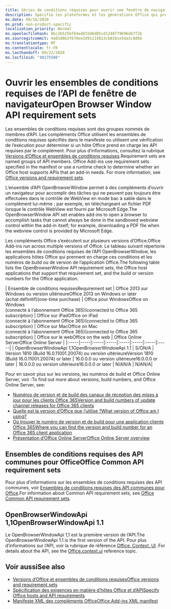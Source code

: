 ```yaml
---
title: Séries de conditions requises pour ouvrir une fenêtre de navigateur
description: Spécifie les plateformes et les générations Office qui prennent en charge l’API openBrowserWindow.
ms.date: 09/16/2020
ms.prod: non-product-specific
localization_priority: Normal
ms.openlocfilehash: 8bc26525bf64ed87d46d85cd1248f79696d67f2b
ms.sourcegitcommit: 4a03d8b3f676ee2d91114813cb81bce5da3c8d6b
ms.translationtype: MT
ms.contentlocale: fr-FR
ms.lasthandoff: 09/22/2020
ms.locfileid: "48175506"
---
```

# <a name="open-browser-window-api-requirement-sets"></a><span data-ttu-id="cc72d-103">Ouvrir les ensembles de conditions requises de l’API de fenêtre de navigateur</span><span class="sxs-lookup"><span data-stu-id="cc72d-103">Open Browser Window API requirement sets</span></span>

<span data-ttu-id="cc72d-p101">Les ensembles de conditions requises sont des groupes nommés de membres d’API. Les compléments Office utilisent les ensembles de conditions requises spécifiés dans le manifeste ou utilisent une vérification de l’exécution pour déterminer si un hôte Office prend en charge les API requises par le complément. Pour plus d’informations, consultez la rubrique [Versions d’Office et ensembles de conditions requises](../../develop/office-versions-and-requirement-sets.md).</span><span class="sxs-lookup"><span data-stu-id="cc72d-p101">Requirement sets are named groups of API members. Office Add-ins use requirement sets specified in the manifest or use a runtime check to determine whether an Office host supports APIs that an add-in needs. For more information, see [Office versions and requirement sets](../../develop/office-versions-and-requirement-sets.md).</span></span>

<span data-ttu-id="cc72d-107">L’ensemble d’API OpenBrowserWindow permet à des compléments d’ouvrir un navigateur pour accomplir des tâches qui ne peuvent pas toujours être effectuées dans le contrôle de WebView en mode bac à sable dans le complément lui-même ; par exemple, en téléchargeant un fichier PDF lorsque le contrôle WebView est fourni par Microsoft Edge.</span><span class="sxs-lookup"><span data-stu-id="cc72d-107">The OpenBrowserWindow API set enables add-ins to open a browser to accomplish tasks that cannot always be done in the sandboxed webview control within the add-in itself; for example, downloading a PDF file when the webview control is provided by Microsoft Edge.</span></span>

<span data-ttu-id="cc72d-108">Les compléments Office s’exécutent sur plusieurs versions d’Office.</span><span class="sxs-lookup"><span data-stu-id="cc72d-108">Office Add-ins run across multiple versions of Office.</span></span> <span data-ttu-id="cc72d-109">Le tableau suivant répertorie les ensembles de conditions requises de l’API OpenBrowserWindow, les applications hôtes Office qui prennent en charge ces conditions et les numéros de build ou de version de l’application Office.</span><span class="sxs-lookup"><span data-stu-id="cc72d-109">The following table lists the OpenBrowserWindow API requirement sets, the Office host applications that support that requirement set, and the build or version numbers for the Office application.</span></span>

|  <span data-ttu-id="cc72d-110">Ensemble de conditions requises</span><span class="sxs-lookup"><span data-stu-id="cc72d-110">Requirement set</span></span>  | <span data-ttu-id="cc72d-111">Office 2013 sur Windows ou version ultérieure</span><span class="sxs-lookup"><span data-stu-id="cc72d-111">Office 2013 on Windows or later</span></span><br><span data-ttu-id="cc72d-112">(achat définitif)</span><span class="sxs-lookup"><span data-stu-id="cc72d-112">(one-time purchase)</span></span> | <span data-ttu-id="cc72d-113">Office pour Windows</span><span class="sxs-lookup"><span data-stu-id="cc72d-113">Office on Windows</span></span><br><span data-ttu-id="cc72d-114">(connecté à l’abonnement Office 365)</span><span class="sxs-lookup"><span data-stu-id="cc72d-114">(connected to Office 365 subscription)</span></span> |  <span data-ttu-id="cc72d-115">Office sur iPad</span><span class="sxs-lookup"><span data-stu-id="cc72d-115">Office on iPad</span></span><br><span data-ttu-id="cc72d-116">(connecté à l’abonnement Office 365)</span><span class="sxs-lookup"><span data-stu-id="cc72d-116">(connected to Office 365 subscription)</span></span>  |  <span data-ttu-id="cc72d-117">Office sur Mac</span><span class="sxs-lookup"><span data-stu-id="cc72d-117">Office on Mac</span></span><br><span data-ttu-id="cc72d-118">(connecté à l’abonnement Office 365)</span><span class="sxs-lookup"><span data-stu-id="cc72d-118">(connected to Office 365 subscription)</span></span>  | <span data-ttu-id="cc72d-119">Office sur le web</span><span class="sxs-lookup"><span data-stu-id="cc72d-119">Office on the web</span></span>  |  <span data-ttu-id="cc72d-120">Office Online Server</span><span class="sxs-lookup"><span data-stu-id="cc72d-120">Office Online Server</span></span>  |
|:-----|-----|:-----|:-----|:-----|:-----|:-----|:-----|
| <span data-ttu-id="cc72d-121">OpenBrowserWindowApi 1,1</span><span class="sxs-lookup"><span data-stu-id="cc72d-121">OpenBrowserWindowApi 1.1</span></span>  | <span data-ttu-id="cc72d-122">S/O</span><span class="sxs-lookup"><span data-stu-id="cc72d-122">N/A</span></span> | <span data-ttu-id="cc72d-123">Version 1810 (Build 16.0.11001.20074) ou version ultérieure</span><span class="sxs-lookup"><span data-stu-id="cc72d-123">Version 1810 (Build 16.0.11001.20074) or later</span></span> | <span data-ttu-id="cc72d-124">16.0.0.0 ou version ultérieure</span><span class="sxs-lookup"><span data-stu-id="cc72d-124">16.0.0.0 or later</span></span> | <span data-ttu-id="cc72d-125">16.0.0.0 ou version ultérieure</span><span class="sxs-lookup"><span data-stu-id="cc72d-125">16.0.0.0 or later</span></span> | <span data-ttu-id="cc72d-126">N/A</span><span class="sxs-lookup"><span data-stu-id="cc72d-126">N/A</span></span> | <span data-ttu-id="cc72d-127">N/A</span><span class="sxs-lookup"><span data-stu-id="cc72d-127">N/A</span></span>|

<span data-ttu-id="cc72d-128">Pour en savoir plus sur les versions, les numéros de build et Office Online Server, voir :</span><span class="sxs-lookup"><span data-stu-id="cc72d-128">To find out more about versions, build numbers, and Office Online Server, see:</span></span>

- [<span data-ttu-id="cc72d-129">Numéros de version et de build des canaux de réception des mises à jour pour les clients Office 365</span><span class="sxs-lookup"><span data-stu-id="cc72d-129">Version and build numbers of update channel releases for Office 365 clients</span></span>](https://support.office.com/article/version-and-build-numbers-of-update-channel-releases-ae942449-1fca-4484-898b-a933ea23def7)
- [<span data-ttu-id="cc72d-130">Quelle est la version d’Office que j’utilise ?</span><span class="sxs-lookup"><span data-stu-id="cc72d-130">What version of Office am I using?</span></span>](https://support.office.com/article/What-version-of-Office-am-I-using-932788b8-a3ce-44bf-bb09-e334518b8b19)
- [<span data-ttu-id="cc72d-131">Où trouver le numéro de version et de build pour une application cliente Office 365</span><span class="sxs-lookup"><span data-stu-id="cc72d-131">Where you can find the version and build number for an Office 365 client application</span></span>](https://support.office.com/article/version-and-build-numbers-of-update-channel-releases-ae942449-1fca-4484-898b-a933ea23def7)
- [<span data-ttu-id="cc72d-132">Présentation d’Office Online Server</span><span class="sxs-lookup"><span data-stu-id="cc72d-132">Office Online Server overview</span></span>](/officeonlineserver/office-online-server-overview)

## <a name="office-common-api-requirement-sets"></a><span data-ttu-id="cc72d-133">Ensembles de conditions requises des API communes pour Office</span><span class="sxs-lookup"><span data-stu-id="cc72d-133">Office Common API requirement sets</span></span>

<span data-ttu-id="cc72d-134">Pour plus d’informations sur les ensembles de conditions requises des API communes, voir [Ensembles de conditions requises des API communes pour Office](office-add-in-requirement-sets.md).</span><span class="sxs-lookup"><span data-stu-id="cc72d-134">For information about Common API requirement sets, see [Office Common API requirement sets](office-add-in-requirement-sets.md).</span></span>

## <a name="openbrowserwindowapi-11"></a><span data-ttu-id="cc72d-135">OpenBrowserWindowApi 1,1</span><span class="sxs-lookup"><span data-stu-id="cc72d-135">OpenBrowserWindowApi 1.1</span></span>

<span data-ttu-id="cc72d-136">Le OpenBrowserWindowApi 1,1 est la première version de l’API.</span><span class="sxs-lookup"><span data-stu-id="cc72d-136">The OpenBrowserWindowApi 1.1 is the first version of the API.</span></span> <span data-ttu-id="cc72d-137">Pour plus d’informations sur l’API, voir la rubrique de référence [Office. Context. UI](/javascript/api/office/office.context#ui) .</span><span class="sxs-lookup"><span data-stu-id="cc72d-137">For details about the API, see the [Office.context.ui](/javascript/api/office/office.context#ui) reference topic.</span></span>

## <a name="see-also"></a><span data-ttu-id="cc72d-138">Voir aussi</span><span class="sxs-lookup"><span data-stu-id="cc72d-138">See also</span></span>

- [<span data-ttu-id="cc72d-139">Versions d’Office et ensembles de conditions requises</span><span class="sxs-lookup"><span data-stu-id="cc72d-139">Office versions and requirement sets</span></span>](../../develop/office-versions-and-requirement-sets.md)
- [<span data-ttu-id="cc72d-140">Spécification des exigences en matière d’hôtes Office et d’API</span><span class="sxs-lookup"><span data-stu-id="cc72d-140">Specify Office hosts and API requirements</span></span>](../../develop/specify-office-hosts-and-api-requirements.md)
- [<span data-ttu-id="cc72d-141">Manifeste XML des compléments Office</span><span class="sxs-lookup"><span data-stu-id="cc72d-141">Office Add-ins XML manifest</span></span>](../../develop/add-in-manifests.md)
